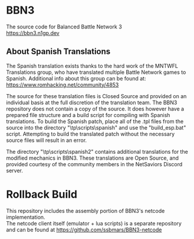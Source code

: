 # BBN3
The source code for Balanced Battle Network 3  
https://bbn3.n1gp.dev


## About Spanish Translations
The Spanish translation exists thanks to the hard work of the MNTWFL Translations group, who have translated multiple Battle Network games to Spanish. Additional info about this group can be found at:  
https://www.romhacking.net/community/4853

The source for these translation files is Closed Source and provided on an individual basis at the full discretion of the translation team. The BBN3 repository does not contain a copy of the source. It does however have a prepared file structure and a build script for compiling with Spanish translations. To build the Spanish patch, place all of the .tpl files from the source into the directory "\tp\scripts\spanish\" and use the "build_esp.bat" script. Attempting to build the translated patch without the necessary source files will result in an error.

The directory "\tp\scripts\spanish2\" contains additional translations for the modified mechanics in BBN3. These translations are Open Source, and provided courtesy of the community members in the NetSaviors Discord server.


# Rollback Build
This repository includes the assembly portion of BBN3's netcode implementation.  
The netcode client itself (emulator + lua scripts) is a separate repository and can be found at https://github.com/ssbmars/BBN3-netcode  
